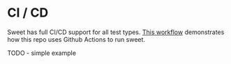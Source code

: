 # CI / CD

Sweet has full CI/CD support for all test types. [This workflow][1] demonstrates how this repo uses Github Actions to run sweet.

TODO - simple example


[1]:https://github.com/mrchantey/forky/blob/main/.github/workflows/test.yml